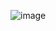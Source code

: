 ![image](https://user-images.githubusercontent.com/81761180/148224606-5fca3d6d-e7b1-419d-8ba5-8c9e1c54260a.png)
